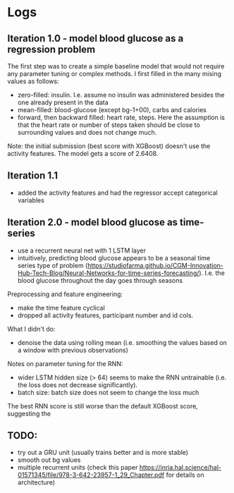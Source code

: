 # Logs

## Iteration 1.0 - model blood glucose as a regression problem
The first step was to create a simple baseline model that would not require any parameter tuning or complex methods. 
I first filled in the many mising values as follows:
- zero-filled: insulin. I.e. assume no insulin was administered besides the one already present in the data
- mean-filled: blood-glucose (except bg-1+00), carbs and calories 
- forward, then backward filled: heart rate, steps. Here the assumption is that the heart rate or number of steps taken should be close to surrounding values and does not change much. 

Note: the initial submission (best score with XGBoost) doesn't use the activity features. The model gets a score of 2.6408.

## Iteration 1.1
- added the activity features and had the regressor accept categorical variables

## Iteration 2.0 - model blood glucose as time-series
- use a recurrent neural net with 1 LSTM layer
- intuitively, predicting blood glucose appears to be a seasonal time series type of problem (https://studiofarma.github.io/CGM-Innovation-Hub-Tech-Blog/Neural-Networks-for-time-series-forecasting/). I.e. the blood glucose throughout the day goes through seasons 

Preprocessing and feature engineering:
- make the time feature cyclical 
- dropped all activity features, participant number and id cols.

What I didn't do:
- denoise the data using rolling mean (i.e. smoothing the values based on a window with previous observations)

Notes on parameter tuning for the RNN:
- wider LSTM hidden size (> 64) seems to make the RNN untrainable (i.e. the loss does not decrease significantly). 
- batch size: batch size does not seem to change the loss much

The best RNN score is still worse than the default XGBoost score, suggesting the 


## TODO: 
- try out a GRU unit (usually trains better and is more stable)
- smooth out bg values
- multiple recurrent units (check this paper https://inria.hal.science/hal-01571345/file/978-3-642-23957-1_29_Chapter.pdf for details on architecture)